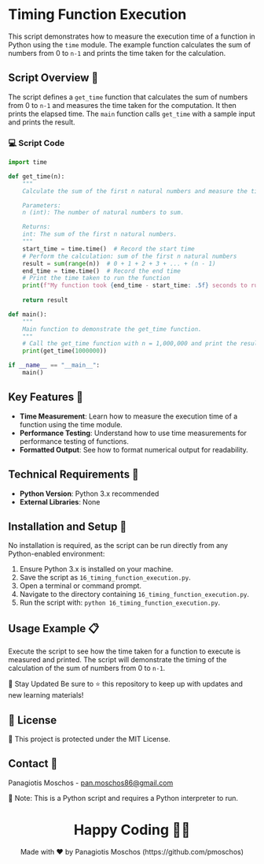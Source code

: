 # Timing Function Execution

This script demonstrates how to measure the execution time of a function in Python using the `time` module. The example function calculates the sum of numbers from 0 to `n-1` and prints the time taken for the calculation.

## Script Overview 📘

The script defines a `get_time` function that calculates the sum of numbers from 0 to `n-1` and measures the time taken for the computation. It then prints the elapsed time. The `main` function calls `get_time` with a sample input and prints the result.

### :computer: Script Code

```python
import time

def get_time(n):
    """
    Calculate the sum of the first n natural numbers and measure the time taken to perform the calculation.

    Parameters:
    n (int): The number of natural numbers to sum.

    Returns:
    int: The sum of the first n natural numbers.
    """
    start_time = time.time()  # Record the start time
    # Perform the calculation: sum of the first n natural numbers
    result = sum(range(n))  # 0 + 1 + 2 + 3 + ... + (n - 1)
    end_time = time.time()  # Record the end time
    # Print the time taken to run the function
    print(f"My function took {end_time - start_time: .5f} seconds to run")
    
    return result

def main():
    """
    Main function to demonstrate the get_time function.
    """
    # Call the get_time function with n = 1,000,000 and print the result
    print(get_time(1000000))

if __name__ == "__main__":
    main()
```


## Key Features 🌟
- **Time Measurement**: Learn how to measure the execution time of a function using the time module.
- **Performance Testing**: Understand how to use time measurements for performance testing of functions.
- **Formatted Output**: See how to format numerical output for readability.

## Technical Requirements 🔧
- **Python Version**: Python 3.x recommended
- **External Libraries**: None

## Installation and Setup 🚀
No installation is required, as the script can be run directly from any Python-enabled environment:

1. Ensure Python 3.x is installed on your machine.
2. Save the script as `16_timing_function_execution.py`.
3. Open a terminal or command prompt.
4. Navigate to the directory containing `16_timing_function_execution.py`.
5. Run the script with: `python 16_timing_function_execution.py`.

## Usage Example 📋
Execute the script to see how the time taken for a function to execute is measured and printed. The script will demonstrate the timing of the calculation of the sum of numbers from 0 to `n-1`.

📢 Stay Updated
Be sure to ⭐ this repository to keep up with updates and new learning materials!

## 📄 License
🔐 This project is protected under the MIT License.

## Contact 📧
Panagiotis Moschos - pan.moschos86@gmail.com

🔗 Note: This is a Python script and requires a Python interpreter to run.

<h1 align="center">Happy Coding 👨‍💻</h1>
<p align="center">
  Made with ❤️ by Panagiotis Moschos (https://github.com/pmoschos)
</p>